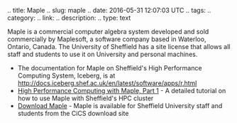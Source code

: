 .. title: Maple
.. slug: maple
.. date: 2016-05-31 12:07:03 UTC
.. tags:
.. category:
.. link:
.. description:
.. type: text

Maple is a commercial computer algebra system developed and sold commercially by Maplesoft, a software company based in Waterloo, Ontario, Canada.
The University of Sheffield has a site license that allows all staff and students to use it on University and personal machines.

* The documentation for Maple on Sheffield's High Performance Computing System, Iceberg, is at http://docs.iceberg.shef.ac.uk/en/latest/software/apps/r.html
* [High Performance Computing with Maple, Part 1](http://rse.shef.ac.uk/blog/HPC-Maple-1/) - A detailed tutorial on how to use Maple with Sheffield's HPC cluster
* [Download Maple](https://cics.dept.shef.ac.uk/software/) - Maple is available for Sheffield University staff and students from the CiCS download site
